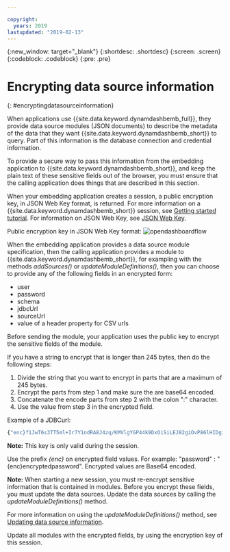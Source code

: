 ```yaml
---

copyright:
  years: 2019
lastupdated: "2019-02-13"
---
```


{:new_window: target="_blank"}
{:shortdesc: .shortdesc}
{:screen: .screen}
{:codeblock: .codeblock}
{:pre: .pre}

# Encrypting data source information
{: #encryptingdatasourceinformation}

When applications use {{site.data.keyword.dynamdashbemb_full}}, they provide data source modules (JSON documents) to describe the metadata of the data that they want {{site.data.keyword.dynamdashbemb_short}} to query. Part of this information is the database connection and credential information.

To provide a secure way to pass this information from the embedding application to {{site.data.keyword.dynamdashbemb_short}}, and keep the plain text of these sensitive fields out of the browser, you must ensure that the calling application does things that are described in this section.

When your embedding application creates a session, a public encryption key, in JSON Web Key format, is returned. 
For more information on a {{site.data.keyword.dynamdashbemb_short}} session, see [Getting started tutorial](/docs/services/cognos-dashboard-embedded/dde_getting_started.html#step3).
For information on JSON Web Key, see [JSON Web Key](https://tools.ietf.org/html/rfc7517).

Public encryption key in JSON Web Key format:
![opendashboardflow](publicencryptionkey.jpg "Public encryption key")

When the embedding application provides a data source module specification, then the calling application provides a module to {{site.data.keyword.dynamdashbemb_short}}, for exampling with the methods *addSources()* or *updateModuleDefinitions()*, then you can choose to provide any of the following fields in an encrypted form:
-	user
-	password
-	schema
-	jdbcUrl
-	sourceUrl
- value of a header property for CSV urls

Before sending the module, your application uses the public key to encrypt the sensitive fields of the module.

If you have a string to encrypt that is longer than 245 bytes, then do the following steps:
1.  Divide the string that you want to encrypt in parts that are a maximum of 245 bytes.
1.  Encrypt the parts from step 1 and make sure the are base64 encoded.
1.  Concatenate the encode parts from step 2 with the colon ":" character.
1.  Use the value from step 3 in the encrypted field.

Example of a JDBCurl:

```bash
{"enc}f1JwT6s3TT5ml+Ir7Y1ndRA8J4zq/KMVlgYGP44k9DxOiSiLEJ82giOvP86lHIDgiOM6zmZ5rN6j6/pRdlFnA/f5UiKj0gDx2LKViyEXyMyptQwDOfs8Lk2qPjM0G8M1WiPHvOVT6iYezgOv04DhNclIVwxAncPBvrUfMi3N5ZgyBrN5gyg/h/bCLQvIBkrcIaSnUHK2Uij6nDfcsPROHjpjI5KX24sHUFbNMkGPfyDsxHUw5ukFxyY3rV4MSHgBsDlq03qKTpnaFCUKAdybpolxA64i8cI0DW1stMpTa5QbuRodnZxa/9cj0QMokzmCNFnvyrHro8gI2TPCAkJLZw==:f1JwT6s3TT5ml+Ir7Y1ndRA8J4zq/KMVlgYGP44k9DxOiSiLEJ82giOvP86lHIDgiOM6zmZ5rN6j6/pRdlFnA/f5UiKj0gDx2LKViyEXyMyptQwDOfs8Lk2qPjM0G8M1WiPHvOVT6iYezgOv04DhNclIVwxAncPBvrUfMi3N5ZgyBrN5gyg/h/bCLQvIBkrcIaSnUHK2Uij6nDfcsPROHjpjI5KX24sHUFbNMkGPfyDsxHUw5ukFxyY3rV4MSHgBsDlq03qKTpnaFCUKAdybpolxA64i8cI0DW1stMpTa5QbuRodnZxa/9cj0QMokzmCNFnvyrHro8gI2TPCAkJLZw=="
```

**Note:** This key is only valid during the session.

Use the prefix *{enc}* on encrypted field values. For example: "password" : "{enc}encryptedpassword". Encrypted values are Base64 encoded.

**Note:** When starting a new session, you must re-encrypt sensitive information that is contained in modules. Before you encrypt these fields, you must update the data sources.  Update the data sources by calling the *updateModuleDefinitions()* method. 

For more information on using the *updateModuleDefinitions()* method, see [Updating data source information](/docs/services/cognos-dashboard-embedded/ddeusecase_updatedatasourceinfo.html#updating_data_source_information).

Update all modules with the encrypted fields, by using the encryption key of this session.
